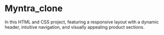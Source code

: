 # Myntra_clone
In this HTML and CSS project, featuring a responsive layout with a dynamic header, intuitive  navigation, and visually appealing product sections. 
